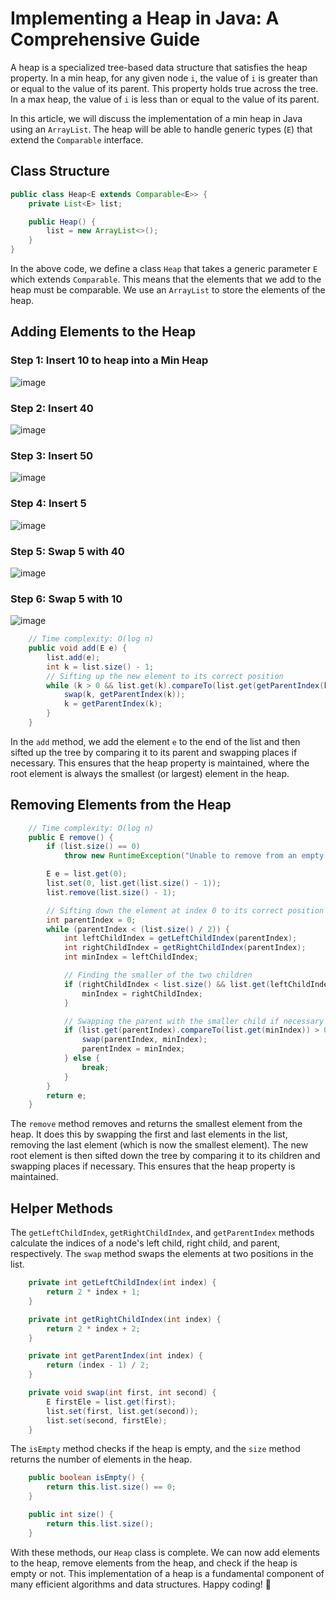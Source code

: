 # Implementing a Heap in Java: A Comprehensive Guide

A heap is a specialized tree-based data structure that satisfies the heap property. In a min heap, for any given node `i`, the value of `i` is greater than or equal to the value of its parent. This property holds true across the tree. In a max heap, the value of `i` is less than or equal to the value of its parent.

In this article, we will discuss the implementation of a min heap in Java using an `ArrayList`. The heap will be able to handle generic types (`E`) that extend the `Comparable` interface.

## Class Structure

```java
public class Heap<E extends Comparable<E>> {
    private List<E> list;

    public Heap() {
        list = new ArrayList<>();
    }
}
```

In the above code, we define a class `Heap` that takes a generic parameter `E` which extends `Comparable`. This means that the elements that we add to the heap must be comparable. We use an `ArrayList` to store the elements of the heap.

## Adding Elements to the Heap
### Step 1: Insert 10 to heap into a Min Heap
![image](https://github.com/dipjul/Grokking-the-Coding-Interview-Patterns-for-Coding-Questions/assets/20329508/87a98d8f-ae10-4be1-bcbe-f779a281dc1f)


### Step 2: Insert 40
![image](https://github.com/dipjul/Grokking-the-Coding-Interview-Patterns-for-Coding-Questions/assets/20329508/8499c140-b2ae-4851-bb27-1b9a566bb62d)


### Step 3: Insert 50
![image](https://github.com/dipjul/Grokking-the-Coding-Interview-Patterns-for-Coding-Questions/assets/20329508/8f595838-eb55-4e98-a858-e69ac4d0d861)


### Step 4: Insert 5
![image](https://github.com/dipjul/Grokking-the-Coding-Interview-Patterns-for-Coding-Questions/assets/20329508/baec38fe-c7e3-4935-a9e0-ebc1325f62c1)


### Step 5: Swap 5 with 40
![image](https://github.com/dipjul/Grokking-the-Coding-Interview-Patterns-for-Coding-Questions/assets/20329508/c016e48b-b65c-44bd-9455-ea5e825f50a5)


### Step 6: Swap 5 with 10
![image](https://github.com/dipjul/Grokking-the-Coding-Interview-Patterns-for-Coding-Questions/assets/20329508/cdbfa67b-77ee-475b-bf9f-52a6e634d7ab)









```java
    // Time complexity: O(log n)
    public void add(E e) {
        list.add(e);
        int k = list.size() - 1;
        // Sifting up the new element to its correct position
        while (k > 0 && list.get(k).compareTo(list.get(getParentIndex(k))) < 0) {
            swap(k, getParentIndex(k));
            k = getParentIndex(k);
        }
    }
```

In the `add` method, we add the element `e` to the end of the list and then sifted up the tree by comparing it to its parent and swapping places if necessary. This ensures that the heap property is maintained, where the root element is always the smallest (or largest) element in the heap.

## Removing Elements from the Heap

```java
    // Time complexity: O(log n)
    public E remove() {
        if (list.size() == 0)
            throw new RuntimeException("Unable to remove from an empty heap!");

        E e = list.get(0);
        list.set(0, list.get(list.size() - 1));
        list.remove(list.size() - 1);

        // Sifting down the element at index 0 to its correct position
        int parentIndex = 0;
        while (parentIndex < (list.size() / 2)) {
            int leftChildIndex = getLeftChildIndex(parentIndex);
            int rightChildIndex = getRightChildIndex(parentIndex);
            int minIndex = leftChildIndex;

            // Finding the smaller of the two children
            if (rightChildIndex < list.size() && list.get(leftChildIndex).compareTo(list.get(rightChildIndex)) > 0) {
                minIndex = rightChildIndex;
            }

            // Swapping the parent with the smaller child if necessary
            if (list.get(parentIndex).compareTo(list.get(minIndex)) > 0) {
                swap(parentIndex, minIndex);
                parentIndex = minIndex;
            } else {
                break;
            }
        }
        return e;
    }
```

The `remove` method removes and returns the smallest element from the heap. It does this by swapping the first and last elements in the list, removing the last element (which is now the smallest element). The new root element is then sifted down the tree by comparing it to its children and swapping places if necessary. This ensures that the heap property is maintained.

## Helper Methods

The `getLeftChildIndex`, `getRightChildIndex`, and `getParentIndex` methods calculate the indices of a node's left child, right child, and parent, respectively. The `swap` method swaps the elements at two positions in the list.
```java
    private int getLeftChildIndex(int index) {
        return 2 * index + 1;
    }

    private int getRightChildIndex(int index) {
        return 2 * index + 2;
    }

    private int getParentIndex(int index) {
        return (index - 1) / 2;
    }

    private void swap(int first, int second) {
        E firstEle = list.get(first);
        list.set(first, list.get(second));
        list.set(second, firstEle);
    }
```



The `isEmpty` method checks if the heap is empty, and the `size` method returns the number of elements in the heap.
```java
    public boolean isEmpty() {
        return this.list.size() == 0;
    }

    public int size() {
        return this.list.size();
    }
```

With these methods, our `Heap` class is complete. We can now add elements to the heap, remove elements from the heap, and check if the heap is empty or not. This implementation of a heap is a fundamental component of many efficient algorithms and data structures. Happy coding! 🚀
